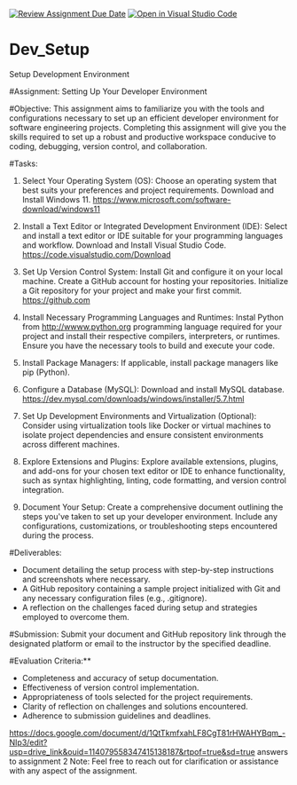 [![Review Assignment Due Date](https://classroom.github.com/assets/deadline-readme-button-22041afd0340ce965d47ae6ef1cefeee28c7c493a6346c4f15d667ab976d596c.svg)](https://classroom.github.com/a/vbnbTt5m)
[![Open in Visual Studio Code](https://classroom.github.com/assets/open-in-vscode-2e0aaae1b6195c2367325f4f02e2d04e9abb55f0b24a779b69b11b9e10269abc.svg)](https://classroom.github.com/online_ide?assignment_repo_id=15277795&assignment_repo_type=AssignmentRepo)
# Dev_Setup
Setup Development Environment

#Assignment: Setting Up Your Developer Environment

#Objective:
This assignment aims to familiarize you with the tools and configurations necessary to set up an efficient developer environment for software engineering projects. Completing this assignment will give you the skills required to set up a robust and productive workspace conducive to coding, debugging, version control, and collaboration.

#Tasks:

1. Select Your Operating System (OS):
   Choose an operating system that best suits your preferences and project requirements. Download and Install Windows 11. https://www.microsoft.com/software-download/windows11

2. Install a Text Editor or Integrated Development Environment (IDE):
   Select and install a text editor or IDE suitable for your programming languages and workflow. Download and Install Visual Studio Code. https://code.visualstudio.com/Download
3. Set Up Version Control System:
   Install Git and configure it on your local machine. Create a GitHub account for hosting your repositories. Initialize a Git repository for your project and make your first commit. https://github.com

4. Install Necessary Programming Languages and Runtimes:
  Instal Python from http://wwww.python.org programming language required for your project and install their respective compilers, interpreters, or runtimes. Ensure you have the necessary tools to build and execute your code.

5. Install Package Managers:
   If applicable, install package managers like pip (Python).

6. Configure a Database (MySQL):
   Download and install MySQL database. https://dev.mysql.com/downloads/windows/installer/5.7.html

7. Set Up Development Environments and Virtualization (Optional):
   Consider using virtualization tools like Docker or virtual machines to isolate project dependencies and ensure consistent environments across different machines.

8. Explore Extensions and Plugins:
   Explore available extensions, plugins, and add-ons for your chosen text editor or IDE to enhance functionality, such as syntax highlighting, linting, code formatting, and version control integration.

9. Document Your Setup:
    Create a comprehensive document outlining the steps you've taken to set up your developer environment. Include any configurations, customizations, or troubleshooting steps encountered during the process. 

#Deliverables:
- Document detailing the setup process with step-by-step instructions and screenshots where necessary.
- A GitHub repository containing a sample project initialized with Git and any necessary configuration files (e.g., .gitignore).
- A reflection on the challenges faced during setup and strategies employed to overcome them.

#Submission:
Submit your document and GitHub repository link through the designated platform or email to the instructor by the specified deadline.

#Evaluation Criteria:**
- Completeness and accuracy of setup documentation.
- Effectiveness of version control implementation.
- Appropriateness of tools selected for the project requirements.
- Clarity of reflection on challenges and solutions encountered.
- Adherence to submission guidelines and deadlines.

https://docs.google.com/document/d/1QtTkmfxahLF8CgT81rHWAHYBqm_-NIp3/edit?usp=drive_link&ouid=114079558347415138187&rtpof=true&sd=true
answers to assignment 2
Note: Feel free to reach out for clarification or assistance with any aspect of the assignment.
